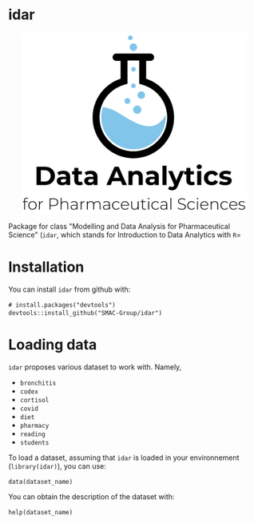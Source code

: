# idar

<p align="center">
<img src="static/logo_data_analytics.png" align="center" width="450px"/>
</p>


Package for class "Modelling and Data Analysis for Pharmaceutical Science" (`idar`, which stands for Introduction to Data Analytics with `R`=

# Installation
You can install `idar` from github with:

```
# install.packages("devtools")
devtools::install_github("SMAC-Group/idar")
```

# Loading data
`idar` proposes various dataset to work with. Namely, 

- `bronchitis`
- `codex`
- `cortisol`
- `covid`
- `diet`
- `pharmacy`
- `reading`
- `students`

To load a dataset, assuming that `idar` is loaded in your environnement (`library(idar)`), you can use:
```
data(dataset_name)
```

You can obtain the description of the dataset with:
```
help(dataset_name)
```
